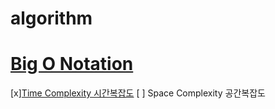 # algorithm

# [Big O Notation](https://github.com/haileyham/algorithm/tree/main/BigO%20Notation)
[x][Time Complexity 시간복잡도](https://github.com/haileyham/algorithm/tree/main/BigO%20Notation/TimeComplexity)
[ ] Space Complexity 공간복잡도